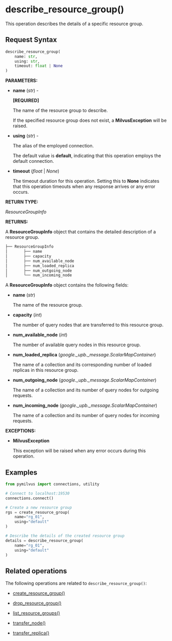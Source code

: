 # describe_resource_group()

This operation describes the details of a specific resource group.

## Request Syntax

```python
describe_resource_group(
    name: str,
    using: str,
    timeout: float | None
)
```

**PARAMETERS:**

- **name** (*str*) -

    **[REQUIRED]**

    The name of the resource group to describe.

    If the specified resource group does not exist, a **MilvusException** will be raised.

- **using** (*str*) - 

    The alias of the employed connection.

    The default value is **default**, indicating that this operation employs the default connection.

- **timeout** (*float* | *None*)  

    The timeout duration for this operation. Setting this to **None** indicates that this operation timeouts when any response arrives or any error occurs.

**RETURN TYPE:**

*ResourceGroupInfo*

**RETURNS:**

A **ResourceGroupInfo** object that contains the detailed description of a resource group.

```python
├── ResourceGroupInfo 
│       ├── name
│       ├── capacity
│       ├── num_available_node
│       ├── num_loaded_replica
│       ├── num_outgoing_node
│       └── num_incoming_node
```

A **ResourceGroupInfo** object contains the following fields:

- **name** (*str*)

    The name of the resource group.

- **capacity** (*int*)

    The number of query nodes that are transferred to this resource group.

- **num_available_node** (*int*)

    The number of available query nodes in this resource group.

- **num_loaded_replica** (*google._upb._message.ScalarMapContainer*)

    The name of a collection and its corresponding number of loaded replicas in  this resource group.

- **num_outgoing_node** (*google._upb._message.ScalarMapContainer*)

    The name of a collection and its number of query nodes for outgoing requests. 

- **num_incoming_node** (*google._upb._message.ScalarMapContainer*)

    The name of a collection and its number of query nodes for incoming requests.

**EXCEPTIONS:**

- **MilvusException**

    This exception will be raised when any error occurs during this operation.

## Examples

```python
from pymilvus import connections, utility

# Connect to localhost:19530
connections.connect()

# Create a new resource group
rgs = create_resource_group(
    name="rg_01",
    using="default"
)

# Describe the details of the created resource group
details = describe_resource_group(
    name="rg_01",
    using="default"
)
```

## Related operations

The following operations are related to `describe_resource_group()`:

- [create_resource_group()](create_resource_group.md)

- [drop_resource_group()](drop_resource_group.md)

- [list_resource_groups()](list_resource_groups.md)

- [transfer_node()](transfer_node.md)

- [transfer_replica()](transfer_replica.md)

